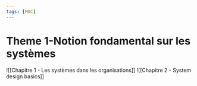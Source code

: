 ```yaml
---
tags: [MOC]
---
```


# Theme 1-Notion fondamental sur les systèmes
![[Chapitre 1 - Les systèmes dans les organisations]]
![[Chapitre 2 - System design basics]]
